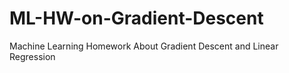 # ML-HW-on-Gradient-Descent
Machine Learning Homework About Gradient Descent and Linear Regression 
